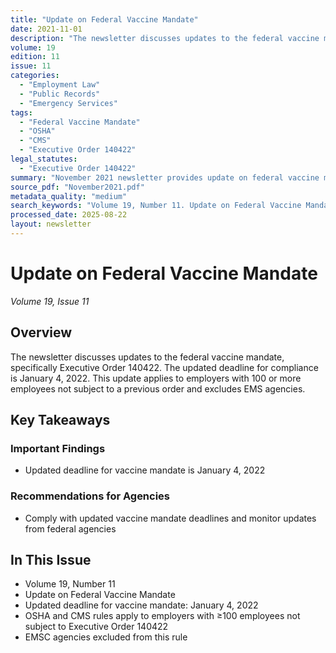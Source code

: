```yaml
---
title: "Update on Federal Vaccine Mandate"
date: 2021-11-01
description: "The newsletter discusses updates to the federal vaccine mandate, specifically Executive Order 140422. The updated deadline for compliance is January 4, 2022. This update applies to employers with 100 or more employees not subject to a previous order and excludes EMS agencies."
volume: 19
edition: 11
issue: 11
categories:
  - "Employment Law"
  - "Public Records"
  - "Emergency Services"
tags:
  - "Federal Vaccine Mandate"
  - "OSHA"
  - "CMS"
  - "Executive Order 140422"
legal_statutes:
  - "Executive Order 140422"
summary: "November 2021 newsletter provides update on federal vaccine mandate under Executive Order 140422, establishes January 4, 2022 compliance deadline for employers with 100 or more employees not subject to previous orders, clarifies OSHA and CMS rules application, excludes EMS agencies from mandate requirements, and offers guidance for emergency services organizations on federal vaccine compliance obligations."
source_pdf: "November2021.pdf"
metadata_quality: "medium"
search_keywords: "Volume 19, Number 11. Update on Federal Vaccine Mandate. Updated deadline for vaccine mandate: January 4, 2022. OSHA and CMS rules apply to employers with ≥100 employees not subject to Executive Order..."
processed_date: 2025-08-22
layout: newsletter
---
```


# Update on Federal Vaccine Mandate

*Volume 19, Issue 11*

## Overview

The newsletter discusses updates to the federal vaccine mandate, specifically Executive Order 140422. The updated deadline for compliance is January 4, 2022. This update applies to employers with 100 or more employees not subject to a previous order and excludes EMS agencies.

## Key Takeaways

### Important Findings

- Updated deadline for vaccine mandate is January 4, 2022

### Recommendations for Agencies

- Comply with updated vaccine mandate deadlines and monitor updates from federal agencies

## In This Issue

- Volume 19, Number 11
- Update on Federal Vaccine Mandate
- Updated deadline for vaccine mandate: January 4, 2022
- OSHA and CMS rules apply to employers with ≥100 employees not subject to Executive Order 140422
- EMSC agencies excluded from this rule


